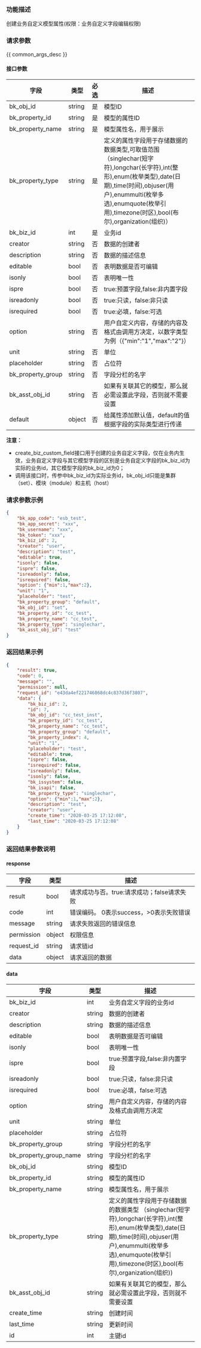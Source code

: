 ### 功能描述

创建业务自定义模型属性(权限：业务自定义字段编辑权限)

### 请求参数

{{ common_args_desc }}

#### 接口参数

| 字段                | 类型     | 必选 | 描述                                                                                                                                                                              |
|-------------------|--------|----|---------------------------------------------------------------------------------------------------------------------------------------------------------------------------------|
| bk_obj_id         | string | 是  | 模型ID                                                                                                                                                                            |
| bk_property_id    | string | 是  | 模型的属性ID                                                                                                                                                                         |
| bk_property_name  | string | 是  | 模型属性名，用于展示                                                                                                                                                                      |
| bk_property_type  | string | 是  | 定义的属性字段用于存储数据的数据类型,可取值范围（singlechar(短字符),longchar(长字符),int(整形),enum(枚举类型),date(日期),time(时间),objuser(用户),enummulti(枚举多选),enumquote(枚举引用),timezone(时区),bool(布尔),organization(组织)） |
| bk_biz_id         | int    | 是  | 业务id                                                                                                                                                                            |
| creator           | string | 否  | 数据的创建者                                                                                                                                                                          |
| description       | string | 否  | 数据的描述信息                                                                                                                                                                         |
| editable          | bool   | 否  | 表明数据是否可编辑                                                                                                                                                                       |
| isonly            | bool   | 否  | 表明唯一性                                                                                                                                                                           |
| ispre             | bool   | 否  | true:预置字段,false:非内置字段                                                                                                                                                           |
| isreadonly        | bool   | 否  | true:只读，false:非只读                                                                                                                                                               |
| isrequired        | bool   | 否  | true:必填，false:可选                                                                                                                                                                |
| option            | string | 否  | 用户自定义内容，存储的内容及格式由调用方决定，以数字类型为例（{"min":"1","max":"2"}）                                                                                                                           |
| unit              | string | 否  | 单位                                                                                                                                                                              |
| placeholder       | string | 否  | 占位符                                                                                                                                                                             |
| bk_property_group | string | 否  | 字段分栏的名字                                                                                                                                                                         |
| bk_asst_obj_id    | string | 否  | 如果有关联其它的模型，那么就必需设置此字段，否则就不需要设置                                                                                                                                                  |
| default           | object | 否  | 给属性添加默认值，default的值根据字段的实际类型进行传递                                                                                                                                                 |

**注意：**

- create_biz_custom_field接口用于创建的业务自定义字段，仅在业务内生效，业务自定义字段与其它模型字段的区别是业务自定义字段的bk_biz_id为实际的业务id，其它模型字段的bk_biz_id为0；
- 调用该接口时，传参中bk_biz_id为实际业务id，bk_obj_id只能是集群（set）、模块（module）和主机（host）

### 请求参数示例

```json
{
    "bk_app_code": "esb_test",
    "bk_app_secret": "xxx",
    "bk_username": "xxx",
    "bk_token": "xxx",
    "bk_biz_id": 2,
    "creator": "user",
    "description": "test",
    "editable": true,
    "isonly": false,
    "ispre": false,
    "isreadonly": false,
    "isrequired": false,
    "option": {"min":1,"max":2},
    "unit": "1",
    "placeholder": "test",
    "bk_property_group": "default",
    "bk_obj_id": "set",
    "bk_property_id": "cc_test",
    "bk_property_name": "cc_test",
    "bk_property_type": "singlechar",
    "bk_asst_obj_id": "test"
}
```

### 返回结果示例

```json
{
    "result": true,
    "code": 0,
    "message": "",
    "permission": null,
    "request_id": "e43da4ef221746868dc4c837d36f3807",
	"data": {
		"bk_biz_id": 2,
		"id": 7,
		"bk_obj_id": "cc_test_inst",
		"bk_property_id": "cc_test",
		"bk_property_name": "cc_test",
		"bk_property_group": "default",
		"bk_property_index": 4,
		"unit": "1",
		"placeholder": "test",
		"editable": true,
		"ispre": false,
		"isrequired": false,
		"isreadonly": false,
		"isonly": false,
		"bk_issystem": false,
		"bk_isapi": false,
		"bk_property_type": "singlechar",
		"option": {"min":1,"max":2},
		"description": "test",
		"creator": "user",
		"create_time": "2020-03-25 17:12:08",
		"last_time": "2020-03-25 17:12:08"
	}
}
```

### 返回结果参数说明

#### response

| 字段         | 类型     | 描述                         |
|------------|--------|----------------------------|
| result     | bool   | 请求成功与否。true:请求成功；false请求失败 |
| code       | int    | 错误编码。 0表示success，>0表示失败错误  |
| message    | string | 请求失败返回的错误信息                |
| permission | object | 权限信息                       |
| request_id | string | 请求链id                      |
| data       | object | 请求返回的数据                    |

#### data

| 字段                     | 类型     | 描述                                                                                                                                                                         |
|------------------------|--------|----------------------------------------------------------------------------------------------------------------------------------------------------------------------------|
| bk_biz_id              | int    | 业务自定义字段的业务id                                                                                                                                                               |
| creator                | string | 数据的创建者                                                                                                                                                                     |
| description            | string | 数据的描述信息                                                                                                                                                                    |
| editable               | bool   | 表明数据是否可编辑                                                                                                                                                                  |
| isonly                 | bool   | 表明唯一性                                                                                                                                                                      |
| ispre                  | bool   | true:预置字段,false:非内置字段                                                                                                                                                      |
| isreadonly             | bool   | true:只读，false:非只读                                                                                                                                                          |
| isrequired             | bool   | true:必填，false:可选                                                                                                                                                           |
| option                 | string | 用户自定义内容，存储的内容及格式由调用方决定                                                                                                                                                     |
| unit                   | string | 单位                                                                                                                                                                         |
| placeholder            | string | 占位符                                                                                                                                                                        |
| bk_property_group      | string | 字段分栏的名字                                                                                                                                                                    |
| bk_property_group_name | string | 字段分栏的名字                                                                                                                                                                    |
| bk_obj_id              | string | 模型ID                                                                                                                                                                       |
| bk_property_id         | string | 模型的属性ID                                                                                                                                                                    |
| bk_property_name       | string | 模型属性名，用于展示                                                                                                                                                                 |
| bk_property_type       | string | 定义的属性字段用于存储数据的数据类型 （singlechar(短字符),longchar(长字符),int(整形),enum(枚举类型),date(日期),time(时间),objuser(用户),enummulti(枚举多选),enumquote(枚举引用),timezone(时区),bool(布尔),organization(组织)) |
| bk_asst_obj_id         | string | 如果有关联其它的模型，那么就必需设置此字段，否则就不需要设置                                                                                                                                             |
| create_time            | string | 创建时间                                                                                                                                                                       |
| last_time              | string | 更新时间                                                                                                                                                                       |
| id                     | int    | 主键id                                                                                                                                                                       |
